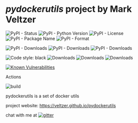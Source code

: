 
# *pydockerutils* project by Mark Veltzer

![PyPI - Status](https://img.shields.io/pypi/status/pydockerutils)
![PyPI - Python Version](https://img.shields.io/pypi/pyversions/pydockerutils)
![PyPI - License](https://img.shields.io/pypi/l/pydockerutils)
![PyPI - Package Name](https://img.shields.io/pypi/v/pydockerutils)
![PyPI - Format](https://img.shields.io/pypi/format/pydockerutils)

![PyPI - Downloads](https://img.shields.io/pypi/dd/pydockerutils)
![PyPI - Downloads](https://img.shields.io/pypi/dw/pydockerutils)
![PyPI - Downloads](https://img.shields.io/pypi/dm/pydockerutils)

![Code style: black](https://img.shields.io/badge/code%20style-black-000000.svg)
![Downloads](https://pepy.tech/badge/pydockerutils)
![Downloads](https://pepy.tech/badge/pydockerutils/month)
![Downloads](https://pepy.tech/badge/pydockerutils/week)

[![Known Vulnerabilities](https://snyk.io/test/github/veltzer/pydockerutils/badge.svg?targetFile=requirements.txt)](https://snyk.io/test/github/veltzer/pydockerutils?targetFile=requirements.txt)


Actions

![build](https://github.com/veltzer/pydockerutils/workflows/build/badge.svg)

pydockerutils is a set of docker utils

project website: https://veltzer.github.io/pydockerutils

chat with me at [![gitter](https://badges.gitter.im/Join%20Chat.svg)](https://gitter.im/veltzer/mark.veltzer)


